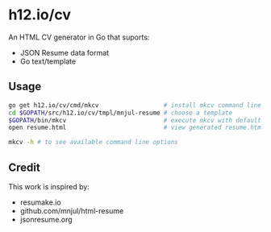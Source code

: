 h12.io/cv
=========

An HTML CV generator in Go that suports:
* JSON Resume data format
* Go text/template

Usage
-----

```bash
go get h12.io/cv/cmd/mkcv                  # install mkcv command line tool
cd $GOPATH/src/h12.io/cv/tmpl/mnjul-resume # choose a template
$GOPATH/bin/mkcv                           # execute mkcv with default options
open resume.html                           # view generated resume.html

mkcv -h # to see available command line options
```

Credit
------

This work is inspired by:

* resumake.io
* github.com/mnjul/html-resume
* jsonresume.org
